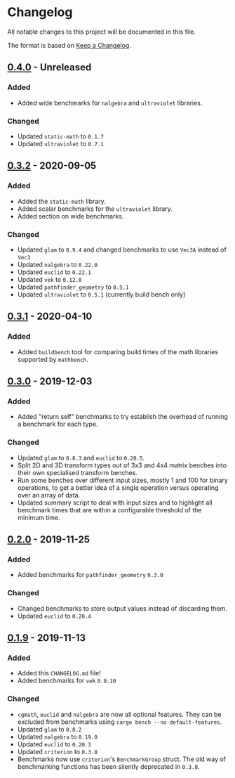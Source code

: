 # Changelog

All notable changes to this project will be documented in this file.

The format is based on [Keep a Changelog].

## [0.4.0] - Unreleased

### Added

* Added wide benchmarks for `nalgebra` and `ultraviolet` libraries.

### Changed

* Updated `static-math` to `0.1.7`
* Updated `ultraviolet` to `0.7.1`

## [0.3.2] - 2020-09-05

### Added

* Added the `static-math` library.
* Added scalar benchmarks for the `ultraviolet` library.
* Added section on wide benchmarks.

### Changed

* Updated `glam` to `0.9.4` and changed benchmarks to use `Vec3A` instead of
  `Vec3`
* Updated `nalgebra` to `0.22.0`
* Updated `euclid` to `0.22.1`
* Updated `vek` to `0.12.0`
* Updated `pathfinder_geometry` to `0.5.1`
* Updated `ultraviolet` to `0.5.1` (currently build bench only)

## [0.3.1] - 2020-04-10

### Added

* Added `buildbench` tool for comparing build times of the math libraries
  supported by `mathbench`.

## [0.3.0] - 2019-12-03

### Added

* Added "return self" benchmarks to try establish the overhead of running a
  benchmark for each type.

### Changed

* Updated `glam` to `0.8.3` and `euclid` to `0.20.5`.
* Split 2D and 3D transform types out of 3x3 and 4x4 matrix benches into their
  own specialised transform benches.
* Run some benches over different input sizes, mostly 1 and 100 for binary
  operations, to get a better idea of a single operation versus operating over
  an array of data.
* Updated summary script to deal with input sizes and to highlight all benchmark
  times that are within a configurable threshold of the minimum time.

## [0.2.0] - 2019-11-25

### Added

* Added benchmarks for `pathfinder_geometry` `0.3.0`

### Changed

* Changed benchmarks to store output values instead of discarding them.
* Updated `euclid` to `0.20.4`

## [0.1.9] - 2019-11-13

### Added

* Added this `CHANGELOG.md` file!
* Added benchmarks for `vek` `0.9.10`

### Changed

* `cgmath`, `euclid` and `nalgebra` are now all optional features. They can be
  excluded from benchmarks using `cargo bench --no-default-features`.
* Updated `glam` to `0.8.2`
* Updated `nalgebra` to `0.19.0`
* Updated `euclid` to `0.20.3`
* Updated `criterion` to `0.3.0`
* Benchmarks now use `criterion`'s `BenchmarkGroup` struct. The old way of
  benchmarking functions has been silently deprecated in `0.3.0`.

[Keep a Changelog]: https://keepachangelog.com/
[Unreleased]: https://github.com/bitshifter/mathbench-rs/compare/0.4.0...HEAD
[0.4.0]: https://github.com/bitshifter/mathbench-rs/compare/0.3.2...0.4.0
[0.3.2]: https://github.com/bitshifter/mathbench-rs/compare/0.3.1...0.3.2
[0.3.1]: https://github.com/bitshifter/mathbench-rs/compare/0.3.0...0.3.1
[0.3.0]: https://github.com/bitshifter/mathbench-rs/compare/0.2.0...0.3.0
[0.2.0]: https://github.com/bitshifter/mathbench-rs/compare/0.1.9...0.2.0
[0.1.9]: https://github.com/bitshifter/mathbench-rs/compare/0.1.8...0.1.9
